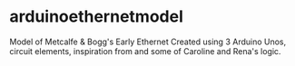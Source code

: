 # arduinoethernetmodel
Model of Metcalfe &amp; Bogg's Early Ethernet
Created using 3 Arduino Unos, circuit elements, inspiration from and some of Caroline and Rena's logic.
